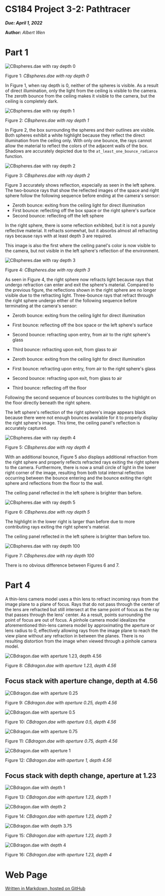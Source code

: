 CS184 Project 3-2: Pathtracer
==============

***Due: April 1, 2022***

**Author:** *Albert Wen*

# Part 1

![CBspheres.dae with ray depth 0](images/part1/CBspheres-m0.png)

Figure 1: *CBspheres.dae with ray depth 0*

In Figure 1, when ray depth is 0, neither of the spheres is visible. As a result of direct illumination, only the light from the ceiling is visible to the camera. The zeroth bounce from the ceiling makes it visible to the camera, but the ceiling is completely dark.

![CBspheres.dae with ray depth 1](images/part1/CBspheres-m1.png)

Figure 2: *CBspheres.dae with ray depth 1*

In Figure 2, the box surrounding the spheres and their outlines are visible. Both spheres exhibit a white highlight because they reflect the direct illumination from the ceiling only. With only one bounce, the rays cannot allow the material to reflect the colors of the adjacent walls of the box. Shadows are accurately depicted due to the `at_least_one_bounce_radiance` function.

![CBspheres.dae with ray depth 2](images/part1/CBspheres-m2.png)

Figure 3: *CBspheres.dae with ray depth 2*

Figure 3 accurately shows reflection, especially as seen in the left sphere. The two-bounce rays that show the reflected images of the space and right sphere follow the following sequence before ending at the camera's sensor:
* Zeroth bounce: exiting from the ceiling light for direct illumination
* First bounce: reflecting off the box space or the right sphere's surface
* Second bounce: reflecting off the left sphere

In the right sphere, there is some reflection exhibited, but it is not a purely reflective material. It refracts somewhat, but it absorbs almost all refracting rays because rays with at least depth 3 are required.

This image is also the first where the ceiling panel's color is now visible to the camera, but not visible in the left sphere's reflection of the environment.

![CBspheres.dae with ray depth 3](images/part1/CBspheres-m3.png)

Figure 4: *CBspheres.dae with ray depth 3*

As seen in Figure 4, the right sphere now refracts light because rays that undergo refraction can enter and exit the sphere's material. Compared to the previous figure, the reflections shown in the right sphere are no longer visible due to the refracting light. Three-bounce rays that refract through the right sphere undergo either of the following sequence before terminating at the camera's sensor:
* Zeroth bounce: exiting from the ceiling light for direct illumination
* First bounce: reflecting off the box space or the left sphere's surface
* Second bounce: refracting upon entry, from air to the right sphere's glass
* Third bounce: refracting upon exit, from glass to air

* Zeroth bounce: exiting from the ceiling light for direct illumination
* First bounce: refracting upon entry, from air to the right sphere's glass
* Second bounce: refracting upon exit, from glass to air
* Third bounce: reflecting off the floor

Following the second sequence of bounces contributes to the highlight on the floor directly beneath the right sphere.

The left sphere's reflection of the right sphere's image appears black because there were not enough bounces available for it to properly display the right sphere's image. This time, the ceiling panel's reflection is accurately captured.

![CBspheres.dae with ray depth 4](images/part1/CBspheres-m4.png)

Figure 5: *CBspheres.dae with ray depth 4*

With an additional bounce, Figure 5 also displays additional refraction from the right sphere and properly reflects refracted rays exiting the right sphere to the camera. Furthermore, there is now a small circle of light in the lower right corner of the image, resulting from both total internal reflection occurring between the bounce entering and the bounce exiting the right sphere and reflections from the floor to the wall.

The ceiling panel reflected in the left sphere is brighter than before.

![CBspheres.dae with ray depth 5](images/part1/CBspheres-m5.png)

Figure 6: *CBspheres.dae with ray depth 5*

The highlight in the lower right is larger than before due to more contributing rays exiting the right sphere's material.

The ceiling panel reflected in the left sphere is brighter than before too.

![CBspheres.dae with ray depth 100](images/part1/CBspheres-m100.png)

Figure 7: *CBspheres.dae with ray depth 100*

There is no obvious difference between Figures 6 and 7.

# Part 4

A thin-lens camera model uses a thin lens to refract incoming rays from the image plane to a plane of focus. Rays that do not pass through the center of the lens are refracted but still intersect at the same point of focus as the ray that passes through the lens' center. As a result, points surrounding the point of focus are out of focus. A pinhole camera model idealizes the aforementioned thin-lens camera model by approximating the aperture or lens radius to 0, effectively allowing rays from the image plane to reach the view plane without any refraction in between the planes. There is no resulting distortion from the image when viewed through a pinhole camera model.

![CBdragon.dae with aperture 1.23, depth 4.56](images/part4/CBdragon/CBdragon-b1.23-d4.56.png)

Figure 8: *CBdragon.dae with aperture 1.23, depth 4.56*

## Focus stack with aperture change, depth at 4.56

![CBdragon.dae with aperture 0.25](images/part4/CBdragon/aperture_change/CBdragon-b0.25-d4.56.png)

Figure 9: *CBdragon.dae with aperture 0.25, depth 4.56*

![CBdragon.dae with aperture 0.5](images/part4/CBdragon/aperture_change/CBdragon-b0.5-d4.56.png)

Figure 10: *CBdragon.dae with aperture 0.5, depth 4.56*

![CBdragon.dae with aperture 0.75](images/part4/CBdragon/aperture_change/CBdragon-b0.75-d4.56.png)

Figure 11: *CBdragon.dae with aperture 0.75, depth 4.56*

![CBdragon.dae with aperture 1](images/part4/CBdragon/aperture_change/CBdragon-b1-d4.56.png)

Figure 12: *CBdragon.dae with aperture 1, depth 4.56*

## Focus stack with depth change, aperture at 1.23

![CBdragon.dae with depth 1](images/part4/CBdragon/depth_change/CBdragon-b1.23-d1.png)

Figure 13: *CBdragon.dae with aperture 1.23, depth 1*

![CBdragon.dae with depth 2](images/part4/CBdragon/depth_change/CBdragon-b1.23-d2.png)

Figure 14: *CBdragon.dae with aperture 1.23, depth 2*

![CBdragon.dae with depth 3.75](images/part4/CBdragon/depth_change/CBdragon-b1.23-d3.75.png)

Figure 15: *CBdragon.dae with aperture 1.23, depth 3*

![CBdragon.dae with depth 4](images/part4/CBdragon/depth_change/CBdragon-b1.23-d4.png)

Figure 16: *CBdragon.dae with aperture 1.23, depth 4*




# Web Page
[Written in Markdown, hosted on GitHub](https://github.com/cal-cs184-student/sp22-project-webpages-AlbertScribblenaut/edit/master/proj3-2/index.md)
